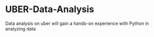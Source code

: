 # UBER-Data-Analysis
Data analysis on uber  will gain a hands-on experience with Python in analyzing data

